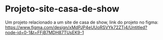 # Projeto-site-casa-de-show
Um projeto relacionado a um site de casa de show,
link do projeto no figma: https://www.figma.com/design/xMdPJP4eUUoRSVYk72ZTj4/Untitled?node-id=0-1&t=FFjB7MDH87TUsEK9-1
